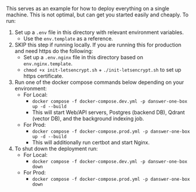 This serves as an example for how to deploy everything on a single machine. This is
not optimal, but can get you started easily and cheaply. To run:

1. Set up a `.env` file in this directory with relevant environment variables.
   - Use the `env.template` as a reference.
2. SKIP this step if running locally. If you are running this for production and need https do the following:
   - Set up a `.env.nginx` file in this directory based on `env.nginx.template`.
   - `chmod +x init-letsencrypt.sh` + `./init-letsencrypt.sh` to set up https certificate.
3. Run one of the docker compose commands below depending on your environment:
   - For Local:
     - `docker compose -f docker-compose.dev.yml -p danswer-one-box up -d --build`
     - This will start Web/API servers, Postgres (backend DB), Qdrant (vector DB), and the background indexing job.
   - For Prod:
     - `docker compose -f docker-compose.prod.yml -p danswer-one-box up -d --build`
     - This will additionally run certbot and start Nginx.
4. To shut down the deployment run:
   - For Local:
     - `docker compose -f docker-compose.dev.yml -p danswer-one-box down`
   - For Prod:
     - `docker compose -f docker-compose.prod.yml -p danswer-one-box down`
